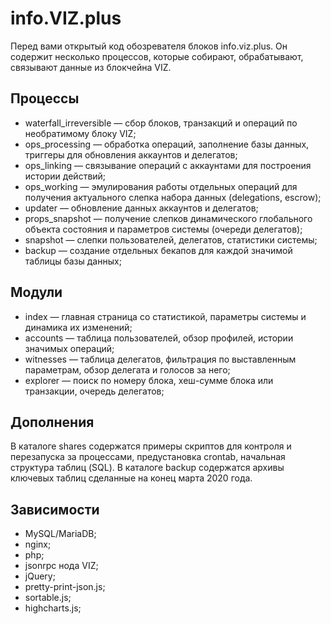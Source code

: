 # info.VIZ.plus

Перед вами открытый код обозревателя блоков info.viz.plus. Он содержит несколько процессов, которые собирают, обрабатывают, связывают данные из блокчейна VIZ.

## Процессы

- waterfall_irreversible — сбор блоков, транзакций и операций по необратимому блоку VIZ;
- ops_processing — обработка операций, заполнение базы данных, триггеры для обновления аккаунтов и делегатов;
- ops_linking — связывание операций с аккаунтами для построения истории действий;
- ops_working — эмулирования работы отдельных операций для получения актуального слепка набора данных (delegations, escrow);
- updater — обновление данных аккаунтов и делегатов;
- props_snapshot — получение слепков динамического глобального объекта состояния и параметров системы (очереди делегатов);
- snapshot — слепки пользователей, делегатов, статистики системы;
- backup — создание отдельных бекапов для каждой значимой таблицы базы данных;

## Модули

- index — главная страница со статистикой, параметры системы и динамика их изменений;
- accounts — таблица пользователей, обзор профилей, истории значимых операций;
- witnesses — таблица делегатов, фильтрация по выставленным параметрам, обзор делегата и голосов за него;
- explorer — поиск по номеру блока, хеш-сумме блока или транзакции, очередь делегатов;

## Дополнения

В каталоге shares содержатся примеры скриптов для контроля и перезапуска за процессами, предустановка crontab, начальная структура таблиц (SQL).
В каталоге backup содержатся архивы ключевых таблиц сделанные на конец марта 2020 года.

## Зависимости

- MySQL/MariaDB;
- nginx;
- php;
- jsonrpc нода VIZ;
- jQuery;
- pretty-print-json.js;
- sortable.js;
- highcharts.js;